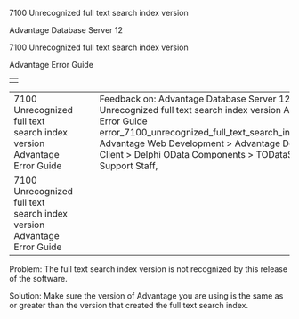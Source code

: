 7100 Unrecognized full text search index version




Advantage Database Server 12  

7100 Unrecognized full text search index version

Advantage Error Guide

|  |
| --- |
|  |

|  |  |  |  |  |
| --- | --- | --- | --- | --- |
| 7100 Unrecognized full text search index version  Advantage Error Guide |  |  | Feedback on: Advantage Database Server 12 - 7100 Unrecognized full text search index version Advantage Error Guide error\_7100\_unrecognized\_full\_text\_search\_index\_version Advantage Web Development > Advantage Delphi OData Client > Delphi OData Components > TODataSet / Dear Support Staff, |  |
| 7100 Unrecognized full text search index version  Advantage Error Guide |  |  |  |  |

Problem: The full text search index version is not recognized by this release of the software.

Solution: Make sure the version of Advantage you are using is the same as or greater than the version that created the full text search index.